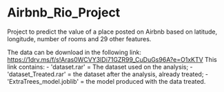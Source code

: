 # Airbnb_Rio_Project
 Project to predict the value of a place posted on Airbnb based on latitude, longitude, number of rooms and 29 other features.

 The data can be download in the following link: https://1drv.ms/f/s!Aras0WCVY3IDi71GZR99_CuDuGs96A?e=O1xKTV
 This link contains:
    - 'dataset.rar' = The dataset used on the analysis;
    - 'dataset_Treated.rar' = the dataset after the analysis, already treated;
    - 'ExtraTrees_model.joblib' = the model produced with the data treated.
